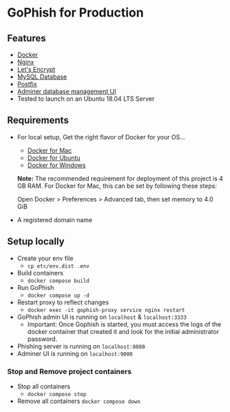 # GoPhish for Production

## Features
- [Docker](https://www.docker.com/)
- [Nginx](https://www.nginx.com/)
- [Let's Encrypt](https://letsencrypt.org/)
- [MySQL Database](https://www.mysql.com/)
- [Postfix](http://www.postfix.org/)
- [Adminer database management UI](https://www.adminer.org/)
- Tested to launch on an Ubuntu 18.04 LTS Server

## Requirements
* For local setup, Get the right flavor of Docker for your OS...
    - [Docker for Mac](https://docs.docker.com/docker-for-mac/install/)
    - [Docker for Ubuntu](https://docs.docker.com/install/linux/docker-ce/ubuntu/)
    - [Docker for Windows](https://docs.docker.com/docker-for-windows/install/)

    **Note:** The recommended requirement for deployment of this project is 4 GB RAM.
    For Docker for Mac, this can be set by following these steps:

    Open Docker > Preferences > Advanced tab, then set memory to 4.0 GiB

* A registered domain name

## Setup locally
- Create your env file
    - `cp etc/env.dist .env`
- Build containers
    -  `docker compose build`
- Run GoPhish
    - `docker compose up -d`
- Restart proxy to reflect changes
    - `docker exec -it gophish-proxy service nginx restart`
- GoPhish admin UI is running on `localhost` & `localhost:3333`
    - Important: Once Gophish is started, you must access the logs of the docker container that created it and look for the initial administrator password.
- Phishing server is running on `localhost:8080`
- Adminer UI is running on `localhost:9000`

### Stop and Remove project containers
- Stop all containers
    - `docker compose stop`
- Remove all containers
    `docker compose down`

